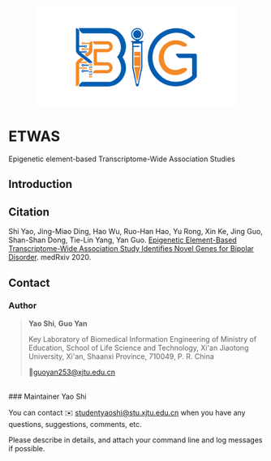 <div align=center>
<img src="./logo/bigc.png" width="400" height="200" slt="bigclogo" align="middle" />
</div>

# ETWAS
Epigenetic element-based Transcriptome-Wide Association Studies
## Introduction
## Citation
Shi Yao, Jing-Miao Ding, Hao Wu, Ruo-Han Hao, Yu Rong, Xin Ke, Jing Guo, Shan-Shan Dong, Tie-Lin Yang, Yan Guo. [Epigenetic Element-Based Transcriptome-Wide Association Study Identifies Novel Genes for Bipolar Disorder](https://www.medrxiv.org/content/10.1101/2020.07.23.20161174v3). medRxiv 2020.
## Contact
### Author
> **Yao Shi**, **Guo Yan**
>
> Key Laboratory of Biomedical Information Engineering of Ministry of Education, School of Life Science and Technology, Xi'an Jiaotong University, Xi'an, Shaanxi Province, 710049, P. R. China
>
> :email:guoyan253@xjtu.edu.cn
<br>
### Maintainer
Yao Shi

You can contact ✉️ studentyaoshi@stu.xjtu.edu.cn when you have any questions, suggestions, comments, etc.

Please describe in details, and attach your command line and log messages if possible.
